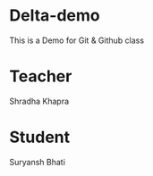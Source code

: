 # Delta-demo
This is a Demo for Git &amp; Github class

# Teacher
Shradha Khapra

# Student
Suryansh Bhati
